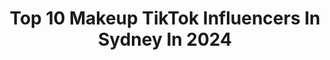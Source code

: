 ---
title: Top 10 Makeup TikTok Influencers In Sydney In 2024
description: >-
  Find top makeup TikTok influencers in Sydney in 2024. Most popular hashtags: #makeup #fyp #sydney #foryoupage.
platform: TikTok
hits: 26
text_top: Identify the most popular TikTok profiles on inBeat.
text_bottom: Our search engine has 26 TikTok influencers like this in Sydney, Australia for you to collaborate.
profiles:
  - username: "makeupbydrew_"
    fullname: >-
      Makeup By Drew 
    bio: >-
      All things Glam 💄 SYDNEY MAKEUP ARTIST 🦋 Instagram - @makeupbydrew_
    location: "Australia"
    followers: 7117
    engagement: 568
    commentsToLikes: 0.030314
    id: ckc90hki6pwpv0j23axjpxgr1
    verified: false
    hashtags: "#makeup, #makeupartist, #fyp, #foryourpage"
  - username: "bixiecolour"
    fullname: >-
      Bixiecolour
    bio: >-
      Hair salon in SYDNEY AUSTRALIA 🇦🇺 that does HOT HAIR -follow us on insta
    location: "Australia"
    followers: 20300
    engagement: 501
    commentsToLikes: 0.012971
    id: ckc8e3q6f9ig00j23yjnrkkqv
    verified: false
    hashtags: "#fyp, #maneaddicts, #redken, #ghdwaves"
  - username: "angelmaybowyer"
    fullname: >-
      Angel Bowyer
    bio: >-
      Insta is the main ^^^
    location: "Australia"
    followers: 78600
    engagement: 727
    commentsToLikes: 0.012636
    id: ck9drttly5h0n0j78j1ss8efy
    verified: false
    hashtags: "#colorcustomizer, #viral, #fyp, #flipping"
  - username: "patriciakatss"
    fullname: >-
      Patricia Katrakilis
    bio: >-
      Sydney / Australia / 🇬🇷 19
    location: "Australia"
    followers: 9498
    engagement: 940
    commentsToLikes: 0.124025
    id: ck8z66e0lkwvk0j78vekkf3xx
    verified: false
    hashtags: "#greenscreenvideo, #makeupartist, #makeup, #holden"
  - username: "bbeautifulbeautybar"
    fullname: >-
      Coco
    bio: >-
      
    location: "Australia"
    followers: 115700
    engagement: 792
    commentsToLikes: 0.002137
    id: ck9r3mtxkqoc10j784zhtves4
    verified: false
    hashtags: "#foryou, #beautysalon, #sydney, #fyp"
  - username: "saleena_basnet"
    fullname: >-
      Saleena Basnet
    bio: >-
      Namaskar 🙏
    location: "Australia"
    followers: 85200
    engagement: 345
    commentsToLikes: 0.018572
    id: ckb97ttqjqvlc0j2319ig30w3
    verified: false
    hashtags: "#fyp, #girlgang, #friends, #duet"
  - username: "apreldiana"
    fullname: >-
      Diana Kostenko 
    bio: >-
      IG ; diana.kostenko.official Snapchat ; dkostenko88 Sydney, Australia
    location: "Australia"
    followers: 11400
    engagement: 239
    commentsToLikes: 0.031872
    id: ckbffu4i5aq5q0j236gty6bbu
    verified: false
    hashtags: "#exersize, #beautifulbody, #fitness, #mysexymoves"
  - username: "sadlyelliot"
    fullname: >-
      *･ﾟ✧E l l i o t✧ *･ﾟ
    bio: >-
      ★ ｡･ﾟﾟ she/they･ﾟﾟ･｡ Elliot/El 🇦🇺 Sydney
    location: "Australia"
    followers: 142800
    engagement: 2706
    commentsToLikes: 0.005840
    id: ck8kmo0gf9hhg0j78pnk5jxrq
    verified: false
    hashtags: "#kenmakozume, #tinkerbell, #cosplayer, #tinkerbellcosplay"
  - username: "brookie12601"
    fullname: >-
      Brooke
    bio: >-
      💕I appreciate you💕 🇦🇺Newcastle/Sydney Australia🇦🇺 🙂Smile beautiful🙂
    location: "Australia"
    followers: 19400
    engagement: 1828
    commentsToLikes: 0.022596
    id: ckc384h9lwxjw0j231otyge09
    verified: false
    hashtags: "#trend, #greenscreenvideo, #outfit, #australiatiktok"
  - username: "anishasharma1931"
    fullname: >-
      Anisha Sharma
    bio: >-
      Music❤ Nepal🇳🇵 Australia🇭🇲 Makeup artist 💄 Instagram for product details 😇
    location: "Australia"
    followers: 70600
    engagement: 309
    commentsToLikes: 0.111063
    id: ck9c4zr6cq9y20j78qltcbs4g
    verified: false
    hashtags: "#mua, #euphoriamakeup, #latenighttiktok, #sydney"
---